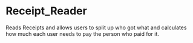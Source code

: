 # Receipt_Reader
Reads Receipts and allows users to split up who got what and calculates how much each user needs to pay the person who paid for it.
